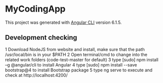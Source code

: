 # MyCodingApp

This project was generated with [Angular CLI](https://github.com/angular/angular-cli) version 6.1.5.

## Development checking

1 Download NodeJS from website and install, make sure that the path /usr/local/bin is in your $PATH
2 Open terminal/cmd to change into the related work folders (code-test-master for default)
3 type [sudo] npm install –g @angular/cli to install Angular
4 type [sudo] npm install --save bootstrap@4 to install Bootstrap package
5 type ng serve to execute and check at http://localhost:4200/